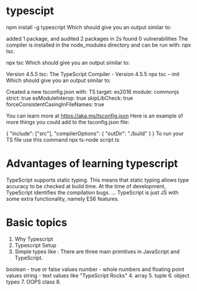 # typescipt
npm install -g typescript
Which should give you an output similar to:

added 1 package, and audited 2 packages in 2s
found 0 vulnerabilities
The compiler is installed in the node_modules directory and can be run with: npx tsc.

npx tsc
Which should give you an output similar to:

Version 4.5.5
tsc: The TypeScript Compiler - Version 4.5.5
npx tsc --init
Which should give you an output similar to:

Created a new tsconfig.json with:
TS
  target: es2016
  module: commonjs
  strict: true
  esModuleInterop: true
  skipLibCheck: true
  forceConsistentCasingInFileNames: true

You can learn more at https://aka.ms/tsconfig.json
Here is an example of more things you could add to the tsconfig.json file:

{
  "include": ["src"],
  "compilerOptions": {
    "outDir": "./build"
  }
}
To run your TS file use this command 
npx ts-node script.ts

# Advantages of learning typescript
TypeScript supports static typing. This means that static typing allows type accuracy to be checked at build time.
At the time of development, TypeScript identifies the compilation bugs. ...
TypeScript is just JS with some extra functionality, namely ES6 features.

# Basic topics 

1. Why Typescript
2. Typescript Setup
3. Simple types like : There are three main primitives in JavaScript and TypeScript.

boolean - true or false values
number - whole numbers and floating point values
string - text values like "TypeScript Rocks"
4. array
5. tuple
6. object types
7. OOPS class
8. 
